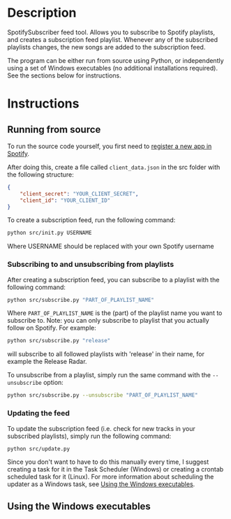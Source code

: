 # Description
SpotifySubscriber feed tool. Allows you to subscribe to Spotify playlists, and creates a subscription feed playlist. Whenever any of the subscribed playlists changes, the new songs are added to the subscription feed.

The program can be either run from source using Python, or independently using a set of Windows executables (no additional installations required). See the sections below for instructions.

# Instructions
## Running from source
To run the source code yourself, you first need to [register a new app in Spotify](https://developer.spotify.com/dashboard/applications).

After doing this, create a file called `client_data.json` in the src folder with the following structure:
```JSON
{
    "client_secret": "YOUR_CLIENT_SECRET",
    "client_id": "YOUR_CLIENT_ID"
}
```

To create a subscription feed, run the following command:
```bash
python src/init.py USERNAME
```
Where USERNAME should be replaced with your own Spotify username

### Subscribing to and unsubscribing from playlists
After creating a subscription feed, you can subscribe to a playlist with the following command:
```bash
python src/subscribe.py "PART_OF_PLAYLIST_NAME"
```
Where `PART_OF_PLAYLIST_NAME` is the (part) of the playlist name you want to subscribe to. Note: you can only subscribe to playlist that you actually follow on Spotify. For example: 
```bash
python src/subscribe.py "release"
``` 
will subscribe to all followed playlists with 'release' in their name, for example the Release Radar.


To unsubscribe from a playlist, simply run the same command with the `--unsubscribe` option:
```bash
python src/subscribe.py --unsubscribe "PART_OF_PLAYLIST_NAME"
```

### Updating the feed
To update the subscription feed (i.e. check for new tracks in your subscribed playlists), simply run the following command:
```bash
python src/update.py
```

Since you don't want to have to do this manually every time, I suggest creating a task for it in the Task Scheduler (Windows) or creating a crontab scheduled task for it (Linux). For more information about scheduling the updater as a Windows task, see [Using the Windows executables](#windows_executables).

## <a name="windows_executables"></a> Using the Windows executables

